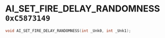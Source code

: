 # AI_SET_FIRE_DELAY_RANDOMNESS `0xC5873149`

```cpp
void AI_SET_FIRE_DELAY_RANDOMNESS(int _Unk0, int _Unk1);
```